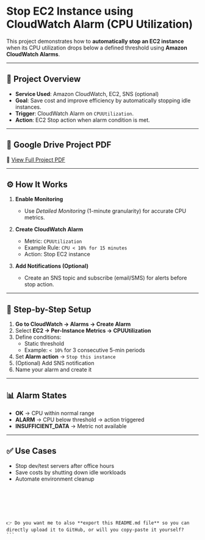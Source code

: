 
# Stop EC2 Instance using CloudWatch Alarm (CPU Utilization)

This project demonstrates how to **automatically stop an EC2 instance** when its CPU utilization drops below a defined threshold using **Amazon CloudWatch Alarms**.

---

## 📘 Project Overview
- **Service Used**: Amazon CloudWatch, EC2, SNS (optional)
- **Goal**: Save cost and improve efficiency by automatically stopping idle instances.
- **Trigger**: CloudWatch Alarm on `CPUUtilization`.
- **Action**: EC2 Stop action when alarm condition is met.

---

## 📂 Google Drive Project PDF
🔗 [View Full Project PDF](https://drive.google.com/file/d/1J_EB-JULmCQjDbWdiX9gjNLPWkbBqj5U/view?usp=drive_link)

---

## ⚙️ How It Works
1. **Enable Monitoring**
   - Use *Detailed Monitoring* (1-minute granularity) for accurate CPU metrics.

2. **Create CloudWatch Alarm**
   - Metric: `CPUUtilization`
   - Example Rule: `CPU < 10% for 15 minutes`
   - Action: Stop EC2 instance

3. **Add Notifications (Optional)**
   - Create an SNS topic and subscribe (email/SMS) for alerts before stop action.

---

## 🚀 Step-by-Step Setup
1. **Go to CloudWatch → Alarms → Create Alarm**
2. Select **EC2 → Per-Instance Metrics → CPUUtilization**
3. Define conditions:
   - Static threshold
   - Example: `< 10%` for 3 consecutive 5-min periods
4. Set **Alarm action** → `Stop this instance`
5. (Optional) Add SNS notification
6. Name your alarm and create it

---
## 📊 Alarm States

* **OK** → CPU within normal range
* **ALARM** → CPU below threshold → action triggered
* **INSUFFICIENT_DATA** → Metric not available

---

## ✅ Use Cases

* Stop dev/test servers after office hours
* Save costs by shutting down idle workloads
* Automate environment cleanup

````






👉 Do you want me to also **export this README.md file** so you can directly upload it to GitHub, or will you copy-paste it yourself?
```
